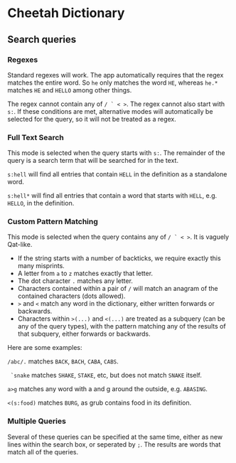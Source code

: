 # Cheetah Dictionary

## Search queries

### Regexes

Standard regexes will work. The app automatically requires that the regex matches
the entire word. So `he` only matches the word `HE`, whereas `he.*` matches `HE` and `HELLO` among other things.

The regex cannot contain any of ``/ ` < >``. The regex cannot also start with `s:`. If these conditions are met,
alternative modes will automatically be selected for the query, so it will not be treated as a regex.

### Full Text Search

This mode is selected when the query starts with `s:`. The remainder of the query is a search term that will be
searched for in the text.

`s:hell` will find all entries that contain `HELL` in the definition as a standalone word.

`s:hell*` will find all entries that contain a word that starts with `HELL`, e.g. `HELLO`, in the definition.

### Custom Pattern Matching

This mode is selected when the query contains any of ``/ ` < >``. It is vaguely Qat-like.

- If the string starts with a number of backticks, we require exactly this many misprints.
- A letter from `a` to `z` matches exactly that letter.
- The dot character `.` matches any letter.
- Characters contained within a pair of `/` will match an anagram of the contained characters (dots allowed).
- `>` and `<` match any word in the dictionary, either written forwards or backwards.
- Characters within `>(...)` and `<(...)` are treated as a subquery (can be any of the query types), with the pattern
  matching any of the results of that subquery, either forwards or backwards.

Here are some examples:

`/abc/.` matches `BACK`, `BACH`, `CABA`, `CABS`.

`` `snake`` matches `SHAKE`, `STAKE`, etc, but does not match `SNAKE` itself.

`a>g` matches any word with a and g around the outside, e.g. `ABASING`.

`<(s:food)` matches `BURG`, as grub contains food in its definition.

### Multiple Queries

Several of these queries can be specified at the same time, either as new lines within the search box, or seperated
by `;`. The results are words that match all of the queries. 




